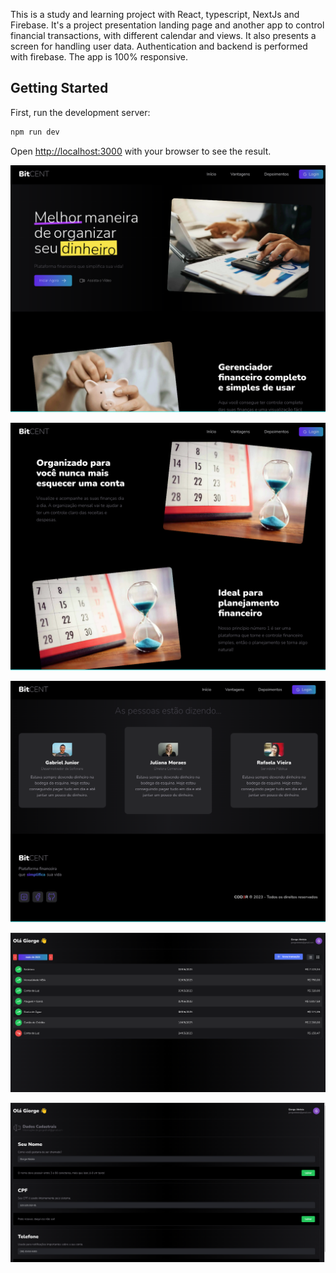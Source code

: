 This is a study and learning project with React, typescript, NextJs and Firebase.
It's a project presentation landing page and another app to control financial transactions, with different calendar and views. It also presents a screen for handling user data.
Authentication and backend is performed with firebase.
The app is 100% responsive.

## Getting Started

First, run the development server:

```bash
npm run dev

```

Open [http://localhost:3000](http://localhost:3000) with your browser to see the result.


![Print 1](public/prints/print1.png)

![Print 2](public/prints/print2.png)

![Print 3](public/prints/print3.png)

![Print 4](public/prints/print4.png)

![Print 5](public/prints/print5.png)
